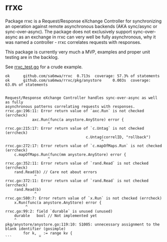 # rrxc

Package rrxc is a Request/Response eXchange Controller for synchronizing an
operation against remote asynchronous backends (AKA sync/async or
sync-over-async). The package does not exclusively support sync-over-async as an
exchange in rrxc can very well be fully asynchronous, why it was named a
controller - rrxc correlates requests with responses.

This package is currently very much a MVP, examples and proper unit testing are
in the backlog.

See [rrxc_test.go](rrxc_test.go) for a crude example.


```
ok      github.com/sa6mwa/rrxc  0.713s  coverage: 57.3% of statements
ok      github.com/sa6mwa/rrxc/pkg/anystore     0.003s  coverage: 63.0% of statements


Request/Response eXchange Controller handles sync-over-async as well as fully
asynchronous patterns correlating requests with responses.
rrxc.go:196:11: Error return value of `axc.Run` is not checked (errcheck)
			axc.Run(func(a anystore.AnyStore) error {
			       ^
rrxc.go:215:17: Error return value of `c.Untag` is not checked (errcheck)
									c.Untag(correlID, "rollback")
									       ^
rrxc.go:272:17: Error return value of `c.mapOfMaps.Run` is not checked (errcheck)
	c.mapOfMaps.Run(func(mm anystore.AnyStore) error {
	               ^
rrxc.go:352:11: Error return value of `rand.Read` is not checked (errcheck)
	rand.Read(b) // Care not about errors
	         ^
rrxc.go:372:11: Error return value of `rand.Read` is not checked (errcheck)
	rand.Read(b)
	         ^
rrxc.go:580:7: Error return value of `x.Run` is not checked (errcheck)
	x.Run(func(a anystore.AnyStore) error {
	     ^
rrxc.go:99:2: field `durable` is unused (unused)
	durable   bool // Not implemented yet
	^
pkg/anystore/anystore.go:119:10: S1005: unnecessary assignment to the blank identifier (gosimple)
		for k, _ := range kv {
```		       ^
